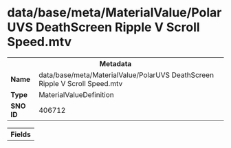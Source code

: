 <h1>data/base/meta/MaterialValue/PolarUVS DeathScreen Ripple V Scroll Speed.mtv</h1><table><tr><th colspan="100%">Metadata</th></tr><tr><td><b>Name</b></td><td>data/base/meta/MaterialValue/PolarUVS DeathScreen Ripple V Scroll Speed.mtv</td></tr><tr><td><b>Type</b></td><td>MaterialValueDefinition</td></tr><tr><td><b>SNO ID</b></td><td>406712</td></tr></table>

<table><tr><th colspan="100%">Fields</th></tr></table>

